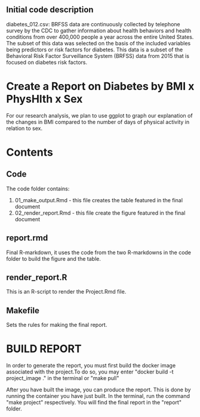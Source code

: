## Initial code description

  diabetes_012.csv:
    BRFSS data are continuously collected by telephone survey by the CDC to       gather information about health behaviors and health conditions from over       400,000 people a year across the entire United States. The subset of this       data was selected on the basis of the included variables being predictors or     risk factors for diabetes. This data is a subset of the Behavioral Risk         Factor Surveillance System (BRFSS) data from
2015 that is focused on diabetes risk factors.


  
# Create a Report on Diabetes by BMI x PhysHlth x Sex
For our research analysis, we plan to use ggplot to graph our explanation of the changes in BMI compared to the number of days of physical activity in relation to sex.

# Contents
## Code
The code folder contains: 
  1. 01_make_output.Rmd - this file creates the table featured in the final document
  2. 02_render_report.Rmd - this file create the figure featured in the final document
  

## report.rmd
Final R-markdown, it uses the code from the two R-markdowns in the code folder to build the figure and the table.

## render_report.R
This is an R-script to render the Project.Rmd file.

## Makefile 
Sets the rules for making the final report.


# BUILD REPORT 
In order to generate the report, you must first build the docker image associated with the project.To do so, you may enter "docker build -t project_image ." in the terminal or "make pull" 

After you have built the image, you can produce the report. This is done by running the container you have just built. In the terminal, run the command "make project" respectively. You will find the final report in the "report" folder. 

